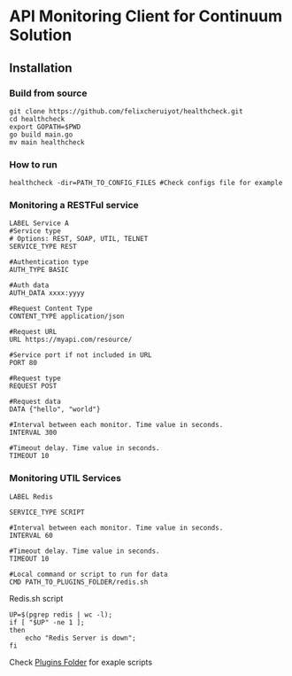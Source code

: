 # API Monitoring Client for Continuum Solution

## Installation

### Build from source

    git clone https://github.com/felixcheruiyot/healthcheck.git
    cd healthcheck
    export GOPATH=$PWD
    go build main.go
    mv main healthcheck

### How to run

    healthcheck -dir=PATH_TO_CONFIG_FILES #Check configs file for example

### Monitoring a RESTFul service

    LABEL Service A
    #Service type
    # Options: REST, SOAP, UTIL, TELNET
    SERVICE_TYPE REST

    #Authentication type
    AUTH_TYPE BASIC

    #Auth data
    AUTH_DATA xxxx:yyyy

    #Request Content Type
    CONTENT_TYPE application/json

    #Request URL
    URL https://myapi.com/resource/

    #Service port if not included in URL
    PORT 80

    #Request type
    REQUEST POST

    #Request data
    DATA {"hello", "world"}

    #Interval between each monitor. Time value in seconds.
    INTERVAL 300

    #Timeout delay. Time value in seconds.
    TIMEOUT 10


### Monitoring UTIL Services

    LABEL Redis

    SERVICE_TYPE SCRIPT

    #Interval between each monitor. Time value in seconds.
    INTERVAL 60

    #Timeout delay. Time value in seconds.
    TIMEOUT 10

    #Local command or script to run for data
    CMD PATH_TO_PLUGINS_FOLDER/redis.sh

Redis.sh script

    UP=$(pgrep redis | wc -l);
    if [ "$UP" -ne 1 ];
    then
        echo "Redis Server is down";
    fi

Check [Plugins Folder](configs/plugins) for exaple scripts

